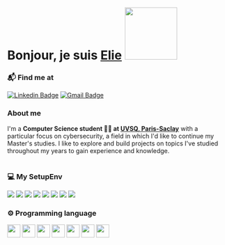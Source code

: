 <h1>Bonjour, je suis <a href="https://github.com/Kg-elie">Elie</a> <img height="120px" src="https://i.giphy.com/media/v1.Y2lkPTc5MGI3NjExYWJubmI0N3VhNzlhdm9yc2J4ampyMzRoNWxzazltdDZjdzlxNTdiMSZlcD12MV9pbnRlcm5hbF9naWZfYnlfaWQmY3Q9Zw/xUPGcigl4eOfc6hA5y/giphy.gif"></h1>
</h1>

### 📬 Find me at

[![Linkedin Badge](https://img.shields.io/badge/-LinkedIn-blue?style=flat&logo=Linkedin&logoColor=white&link=https:https://www.linkedin.com/in/elie-kanga/)](https://www.linkedin.com/in/elie-kanga/)
[![Gmail Badge](https://img.shields.io/badge/-Gmail-d14836?style=flat&logo=Gmail&logoColor=white&link=mailto:eliekanga18@gmail.com)](mailto:eliekanga18@gmail.com)


### About me

I'm a **Computer Science student 👨‍🎓 at [UVSQ, Paris-Saclay]([https://www.uvsq.fr/](https://www.universite-paris-saclay.fr))** with a particular focus on cybersecurity, a field in which I'd like to continue my Master's studies.
I like to explore and build projects on topics I've studied throughout my years to gain experience and knowledge.
<br/><br/>

### 💻 My SetupEnv

<img src="https://img.shields.io/badge/Acer-555555.svg?&style=flat&logo=Acer&logoColor=83b81a"> <img src="https://img.shields.io/badge/Windows-555555.svg?&style=flat&logo=windows&logoColor=0078D6"> <img src="https://img.shields.io/badge/Linux-555555.svg?style=flat&logo=linux"> <img src="https://img.shields.io/badge/Brave-555555.svg?&style=flat&logo=brave&logoColor=a30319"> <img src="https://img.shields.io/badge/VS Code-555555?style=flat&logo=visual-studio-code&logoColor=007ACC"> <img src="https://img.shields.io/badge/Notepad++-555555?style=flat&logo=notepad%2B%2B"> <img src="https://img.shields.io/badge/Terminal-555555.svg?&style=flat&logo=powershell&logoColor=white"> <img src="https://img.shields.io/badge/Twitch-555555.svg?&style=flat&logo=twitch&logoColor=6441a5">

### ⚙️ Programming language

<img height="30px" src="https://slackmojis.com/emojis/32-python/download"> <img height="30px" src="https://slackmojis.com/emojis/3795-cpp/download"> <img height="30px" src="https://slackmojis.com/emojis/4638-c-lang/download"> <img height="30px" src="https://slackmojis.com/emojis/66260-rust/download"> <img height="30px" src="https://slackmojis.com/emojis/2990-oracle/download"> <img height="30px" src="https://slackmojis.com/emojis/4439-mysql/download"> <img height="30px" src="https://slackmojis.com/emojis/4425-nodejs/download">


